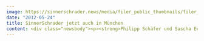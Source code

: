 ```yaml
---
image: https://sinnerschrader.news/media/filer_public_thumbnails/filer_public/d1/5c/d15cf8f1-1313-41d1-8b7d-4b940431e058/varfoldersdjk8pxf42x64d8fxslz8jcc8fc0000gnttmprrmo_p__480x288_q85_crop_subsampling-2_upscale.png
date: "2012-05-24"
title: SinnerSchrader jetzt auch in München
content: <div class="newsbody"><p><strong>Philipp Schäfer und Sascha Echt leiten den neuen Standort</strong></p><p>Nach Hamburg, Frankfurt am Main und Berlin eröffnet SinnerSchrader nun auch ein Büro in München. An der Spitze der südlichsten Dependance stehen Philipp Schäfer und Sascha Echt.</p><p>Philipp Schäfer (41) führte bis Ende 2011 die Geschäfte des deutschen Büros der Design- und Innovationsberatung IDEO. Sascha Echt (36) wechselt aus der Freiberuflichkeit von der Elbe an die Isar, vorher wirkte er bei Tribal DDB.</p><p>In München werden interdisziplinäre Teams aus den Bereichen Beratung, Technik und Kreation die gesamte Bandbreite der SinnerSchrader-Leistungen abdecken. Ein besonderer Fokus von Schäfer und Echt liegt dabei auf dem Ausbau von Angeboten wie Service Design und Business Model Innovation.</p><p>Durch das Münchener Büro intensiviert SinnerSchrader auch die Betreuung seines Großkunden Allianz. Mittelfristig soll das Team auf über 30 Mitarbeiter wachsen. Alle offenen Stellen unter <a href="http&#58;//sinnerschrader.com/karriere">http&#58;//sinnerschrader.com/karriere</a>.</p><p>Philipp Schäfer, Executive Director München über SinnerSchrader&#58; “Das Zusammenspiel von Strategie, Technik und Design mit einer radikalen Nutzerausrichtung ermöglicht die Entwicklung von relevanten Service- und Produktinnovationen. Dafür steht SinnerSchrader. Und dafür stehen Sascha und ich. Wir freuen uns, ein exzellentes Team zusammenzustellen, Neues auszuprobieren, mit den anderen Büros eng zusammenzuarbeiten und einen schlagkräftigen Standort aufzubauen.”</p><p>Sascha Echt, Executive Director München&#58; “Die Kombination aus umfassender Digitalkompetenz, einer hervorragenden Firmenkultur, jahrelanger Erfahrung und Innovationsbereitschaft bei SinnerSchrader ist einmalig. Ich freue mich mit Philipp sehr auf die großartige Herausforderung, an der Isar einen neuen Standort für eine der Top-Agenturen in Europa gestalten zu können. Der Aufbau eines erstklassigen Teams, mit dem wir außergewöhnliche und innovative Lösungen entwickeln werden, steht nun an erster Stelle.”</p><p>“Mit München gründen wir einen weiteren, starken Standort“, ergänzt Matthias Schrader, CEO der SinnerSchrader Gruppe. “Wir freuen uns, mit Philipp und Sascha zwei klasse Köpfe für diese spannende Aufgabe gewonnen zu haben. Mit ihnen wollen wir unser Leistungsportfolio gezielt ausbauen und gesund mit unseren Kunden wachsen."</p><p>Download&#58; <a href="http&#58;//www.sinnerschrader.com/files/2012/05/Schaefer-Echt-SinnerSchrader.png">Foto</a><br/>Download&#58; <a href="http&#58;//cl.ly/1w1o1c3j3U2P0F3J2Z1p">SinnerSchrader-Logos</a></p><p><strong>Über Philipp Schäfer<br/></strong>Philipp Schäfer (41) führte zuletzt in München als Geschäftsführer und Associate Partner das deutsche Büro von IDEO, der renommierten Design- und Innovationsberatung mit Hauptsitz in Palo Alto. In seiner Zeit bei IDEO arbeitete er mit internationalen Kunden aus den Bereichen Financial Services, Automotive, Healthcare, F&amp;B, Telekommunikation sowie Start-Ups, u.a. HackFwd des Xing-Gründers Lars Hinrichs. Stationen vor IDEO waren u.a. die Design- und Kommunikationsagentur Kochan &amp; Partner in München sowie Razorfish, deren deutsches Büro er 1997 mitgründete und bis 2001 als Vorstand leitete. 1995 gründete Schäfer in München Peppermind, eine der ersten deutschen Internet-Agenturen. Der erfahrene Gründer, Designer und Stratege ist ein Spezialist für Interaction Design und Innovationsentwicklung.</p><p><strong>Über Sascha Echt</strong><br/>Sascha Echt (36) war bislang als freiberuflicher Interim Manager aktiv, u.a. für SinnerSchrader. Im Jahr 2011 leitete Sascha Echt dort den Relaunch von comdirect.de. Im Jahr 2012 unterstützte er für mehrere Monate SinnerSchrader beim Aufbau von internationalen E-Commerce-Plattformen eines Neukunden aus der Schweiz. In seiner vorherigen Position als Account Director bei Tribal DDB betreute er internationale Kunden wie Montblanc Hamburg/Tokio sowie Novartis EMEA. Besondere Expertise sammelte Sascha Echt dabei im internationalen Projektmanagement sowie in der interkulturellen Zusammenarbeit. Der gelernte Kaufmann und studierte Kommunikationswirt bringt Erfahrung aus 11 Jahren Account Management auf Kunden und Agenturseite im In- und Ausland mit.</p><p><strong>Über SinnerSchrader<br/></strong>SinnerSchrader gehört zu den führenden Digitalagenturen in Europa. SinnerSchrader entwickelt interaktive Strategien, Plattformen und Applikationen, die radikale Beziehungen zwischen Konsumenten und Marken schaffen. In der SinnerSchrader-Gruppe arbeiten über 400 Mitarbeiter an den Standorten Hamburg, Frankfurt am Main, München, Berlin und Hannover für Kunden wie Allianz, TUI, Tchibo, simyo, REWE, comdirect bank, PPR Group, OTTO und Steigenberger. SinnerSchrader wurde 1996 gegründet und ist seit 1999 börsennotiert.</p></div>
---
```

